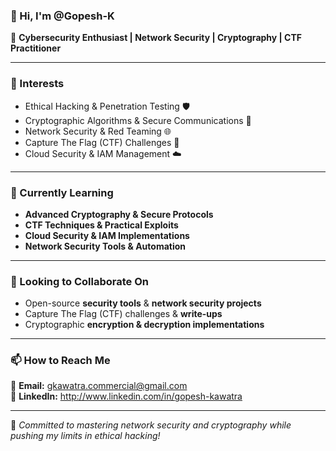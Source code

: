 ### 👋 Hi, I'm @Gopesh-K  
🔹 **Cybersecurity Enthusiast | Network Security | Cryptography | CTF Practitioner**  

---

### 👀 Interests  
- Ethical Hacking & Penetration Testing 🛡️  
- Cryptographic Algorithms & Secure Communications 🔐  
- Network Security & Red Teaming 🌐  
- Capture The Flag (CTF) Challenges 🎯  
- Cloud Security & IAM Management ☁️  

---

### 🌱 Currently Learning  
- **Advanced Cryptography & Secure Protocols**  
- **CTF Techniques & Practical Exploits**  
- **Cloud Security & IAM Implementations**  
- **Network Security Tools & Automation**  

---

### 💼 Looking to Collaborate On  
- Open-source **security tools** & **network security projects**  
- Capture The Flag (CTF) challenges & **write-ups**  
- Cryptographic **encryption & decryption implementations**  

---

### 📫 How to Reach Me  
📧 **Email:** gkawatra.commercial@gmail.com  
🔗 **LinkedIn:** http://www.linkedin.com/in/gopesh-kawatra 

---

🚀 *Committed to mastering network security and cryptography while pushing my limits in ethical hacking!*  

